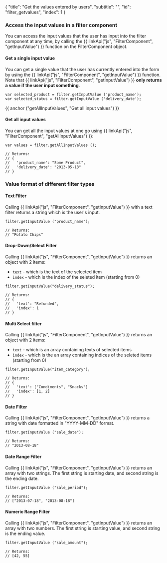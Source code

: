 <meta>
{
	"title": "Get the values entered by users",
	"subtitle": "",
	"id": "filter_getvalues",
	"index": 1
}
</meta>

### Access the input values in a filter component

You can access the input values that the user has input into the filter component at any time, by calling the {{ linkApi("js", "FilterComponent", "getInputValue") }} function on the FilterComponent object.

#### Get a single input value

You can get a single value that the user has currently entered into the form by using the {{ linkApi("js", "FilterComponent", "getInputValue") }} function. Note that {{ linkApi("js", "FilterComponent", "getInputValue") }} **only returns a value if the user input something**.

~~~
var selected_product = filter.getInputValue ('product_name');
var selected_status = filter.getInputValue ('delivery_date');
~~~
{{ anchor ("getAllInputValues", "Get all input values") }}
#### Get all input values

You can get all the input values at one go using {{ linkApi("js", "FilterComponent", "getAllInputValues") }}:

~~~
var values = filter.getAllInputValues ();

// Returns:
// {
//   'product_name': "Some Product",
//   'delivery_date': "2013-05-13"
// }
~~~

### Value format of different filter types

#### Text Filter

Calling {{ linkApi("js", "FilterComponent", "getInputValue") }} with a text filter returns a string which is the user's input.

~~~
filter.getInputValue ("product_name");

// Returns:
// "Potato Chips"
~~~

#### Drop-Down/Select Filter

Calling {{ linkApi("js", "FilterComponent", "getInputValue") }} returns an object with 2 items:

* `text` - which is the text of the selected item
* `index` - which is the index of the seleted item (starting from 0)

~~~
filter.getInputValue("delivery_status");

// Returns:
// {
//   'text': "Refunded",
//   'index': 1
// }
~~~


#### Multi Select filter

Calling {{ linkApi("js", "FilterComponent", "getInputValue") }} returns an object with 2 items:

* `text` - which is an array containing texts of selected items
* `index` - which is the an array containing indices of the seleted items (starting from 0)

~~~
filter.getInputValue("item_category");

// Returns:
// {
//   'text': ["Condiments", "Snacks"]
//   'index': [1, 2]
// }
~~~

#### Date Filter

Calling {{ linkApi("js", "FilterComponent", "getInputValue") }} returns a string with date formatted in "YYYY-MM-DD" format.

~~~
filter.getInputValue ("sale_date");

// Returns:
// "2013-08-18"
~~~

#### Date Range Filter

Calling {{ linkApi("js", "FilterComponent", "getInputValue") }} returns an array with two strings. The first string is starting date, and second string is the ending date.

~~~
filter.getInputValue ("sale_period");

// Returns:
// ["2013-07-18", "2013-08-18"]
~~~

#### Numeric Range Filter

Calling {{ linkApi("js", "FilterComponent", "getInputValue") }} returns an array with two numbers. The first string is starting value, and second string is the ending value.

~~~
filter.getInputValue ("sale_amount");

// Returns:
// [42, 55]
~~~
